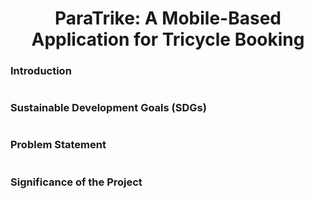 <h1 align="center"> ParaTrike: A Mobile-Based Application for Tricycle Booking </h1>

<h3> Introduction </h3> <i class="fa-solid fa-1"></i>

<h1 align="center"> 

<h3> Sustainable Development Goals (SDGs) </h3> <i class="fa-solid fa-1"></i>

<h1 align="center"> 

<h3> Problem Statement </h3> <i class="fa-solid fa-1"></i>

<h1 align="center"> 

<h3> Significance of the Project </h3> <i class="fa-solid fa-1"></i>

<h1 align="center"> 
